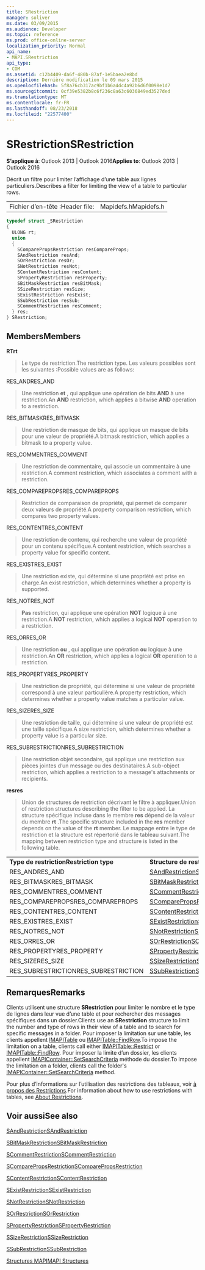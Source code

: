 ```yaml
---
title: SRestriction
manager: soliver
ms.date: 03/09/2015
ms.audience: Developer
ms.topic: reference
ms.prod: office-online-server
localization_priority: Normal
api_name:
- MAPI.SRestriction
api_type:
- COM
ms.assetid: c12b4409-da6f-480b-87af-1e5baea2e8bd
description: Dernière modification le 09 mars 2015
ms.openlocfilehash: 5f8a76cb317ac9bf1b6a4dc4a92b6d6f0098e1d7
ms.sourcegitcommit: 0cf39e5382b8c6f236c8a63c6036849ed3527ded
ms.translationtype: MT
ms.contentlocale: fr-FR
ms.lasthandoff: 08/23/2018
ms.locfileid: "22577400"
---
```

# <a name="srestriction"></a><span data-ttu-id="1430f-103">SRestriction</span><span class="sxs-lookup"><span data-stu-id="1430f-103">SRestriction</span></span>

  
  
<span data-ttu-id="1430f-104">**S’applique à**: Outlook 2013 | Outlook 2016</span><span class="sxs-lookup"><span data-stu-id="1430f-104">**Applies to**: Outlook 2013 | Outlook 2016</span></span> 
  
<span data-ttu-id="1430f-105">Décrit un filtre pour limiter l’affichage d’une table aux lignes particuliers.</span><span class="sxs-lookup"><span data-stu-id="1430f-105">Describes a filter for limiting the view of a table to particular rows.</span></span> 
  
|||
|:-----|:-----|
|<span data-ttu-id="1430f-106">Fichier d’en-tête :</span><span class="sxs-lookup"><span data-stu-id="1430f-106">Header file:</span></span>  <br/> |<span data-ttu-id="1430f-107">Mapidefs.h</span><span class="sxs-lookup"><span data-stu-id="1430f-107">Mapidefs.h</span></span>  <br/> |
   
```cpp
typedef struct _SRestriction
{
  ULONG rt;
  union
  {
    SComparePropsRestriction resCompareProps;
    SAndRestriction resAnd;
    SOrRestriction resOr;
    SNotRestriction resNot;
    SContentRestriction resContent;
    SPropertyRestriction resProperty;
    SBitMaskRestriction resBitMask;
    SSizeRestriction resSize;
    SExistRestriction resExist;
    SSubRestriction resSub;
    SCommentRestriction resComment;
  } res;
} SRestriction;

```

## <a name="members"></a><span data-ttu-id="1430f-108">Members</span><span class="sxs-lookup"><span data-stu-id="1430f-108">Members</span></span>

 <span data-ttu-id="1430f-109">**RT**</span><span class="sxs-lookup"><span data-stu-id="1430f-109">**rt**</span></span>
  
> <span data-ttu-id="1430f-110">Le type de restriction.</span><span class="sxs-lookup"><span data-stu-id="1430f-110">The restriction type.</span></span> <span data-ttu-id="1430f-111">Les valeurs possibles sont les suivantes :</span><span class="sxs-lookup"><span data-stu-id="1430f-111">Possible values are as follows:</span></span> 
    
<span data-ttu-id="1430f-112">RES_AND</span><span class="sxs-lookup"><span data-stu-id="1430f-112">RES_AND</span></span> 
  
> <span data-ttu-id="1430f-113">Une restriction **et** , qui applique une opération de bits **AND** à une restriction.</span><span class="sxs-lookup"><span data-stu-id="1430f-113">An **AND** restriction, which applies a bitwise **AND** operation to a restriction.</span></span> 
    
<span data-ttu-id="1430f-114">RES_BITMASK</span><span class="sxs-lookup"><span data-stu-id="1430f-114">RES_BITMASK</span></span> 
  
> <span data-ttu-id="1430f-115">Une restriction de masque de bits, qui applique un masque de bits pour une valeur de propriété.</span><span class="sxs-lookup"><span data-stu-id="1430f-115">A bitmask restriction, which applies a bitmask to a property value.</span></span>
    
<span data-ttu-id="1430f-116">RES_COMMENT</span><span class="sxs-lookup"><span data-stu-id="1430f-116">RES_COMMENT</span></span> 
  
> <span data-ttu-id="1430f-117">Une restriction de commentaire, qui associe un commentaire à une restriction.</span><span class="sxs-lookup"><span data-stu-id="1430f-117">A comment restriction, which associates a comment with a restriction.</span></span>
    
<span data-ttu-id="1430f-118">RES_COMPAREPROPS</span><span class="sxs-lookup"><span data-stu-id="1430f-118">RES_COMPAREPROPS</span></span> 
  
> <span data-ttu-id="1430f-119">Restriction de comparaison de propriété, qui permet de comparer deux valeurs de propriété.</span><span class="sxs-lookup"><span data-stu-id="1430f-119">A property comparison restriction, which compares two property values.</span></span>
    
<span data-ttu-id="1430f-120">RES_CONTENT</span><span class="sxs-lookup"><span data-stu-id="1430f-120">RES_CONTENT</span></span> 
  
> <span data-ttu-id="1430f-121">Une restriction de contenu, qui recherche une valeur de propriété pour un contenu spécifique.</span><span class="sxs-lookup"><span data-stu-id="1430f-121">A content restriction, which searches a property value for specific content.</span></span>
    
<span data-ttu-id="1430f-122">RES_EXIST</span><span class="sxs-lookup"><span data-stu-id="1430f-122">RES_EXIST</span></span> 
  
> <span data-ttu-id="1430f-123">Une restriction existe, qui détermine si une propriété est prise en charge.</span><span class="sxs-lookup"><span data-stu-id="1430f-123">An exist restriction, which determines whether a property is supported.</span></span>
    
<span data-ttu-id="1430f-124">RES_NOT</span><span class="sxs-lookup"><span data-stu-id="1430f-124">RES_NOT</span></span> 
  
> <span data-ttu-id="1430f-125">**Pas** restriction, qui applique une opération **NOT** logique à une restriction.</span><span class="sxs-lookup"><span data-stu-id="1430f-125">A **NOT** restriction, which applies a logical **NOT** operation to a restriction.</span></span> 
    
<span data-ttu-id="1430f-126">RES_OR</span><span class="sxs-lookup"><span data-stu-id="1430f-126">RES_OR</span></span> 
  
> <span data-ttu-id="1430f-127">Une restriction **ou** , qui applique une opération **ou** logique à une restriction.</span><span class="sxs-lookup"><span data-stu-id="1430f-127">An **OR** restriction, which applies a logical **OR** operation to a restriction.</span></span> 
    
<span data-ttu-id="1430f-128">RES_PROPERTY</span><span class="sxs-lookup"><span data-stu-id="1430f-128">RES_PROPERTY</span></span> 
  
> <span data-ttu-id="1430f-129">Une restriction de propriété, qui détermine si une valeur de propriété correspond à une valeur particulière.</span><span class="sxs-lookup"><span data-stu-id="1430f-129">A property restriction, which determines whether a property value matches a particular value.</span></span>
    
<span data-ttu-id="1430f-130">RES_SIZE</span><span class="sxs-lookup"><span data-stu-id="1430f-130">RES_SIZE</span></span> 
  
> <span data-ttu-id="1430f-131">Une restriction de taille, qui détermine si une valeur de propriété est une taille spécifique.</span><span class="sxs-lookup"><span data-stu-id="1430f-131">A size restriction, which determines whether a property value is a particular size.</span></span>
    
<span data-ttu-id="1430f-132">RES_SUBRESTRICTION</span><span class="sxs-lookup"><span data-stu-id="1430f-132">RES_SUBRESTRICTION</span></span> 
  
> <span data-ttu-id="1430f-133">Une restriction objet secondaire, qui applique une restriction aux pièces jointes d’un message ou des destinataires.</span><span class="sxs-lookup"><span data-stu-id="1430f-133">A sub-object restriction, which applies a restriction to a message's attachments or recipients.</span></span>
    
 <span data-ttu-id="1430f-134">**res**</span><span class="sxs-lookup"><span data-stu-id="1430f-134">**res**</span></span>
  
> <span data-ttu-id="1430f-135">Union de structures de restriction décrivant le filtre à appliquer.</span><span class="sxs-lookup"><span data-stu-id="1430f-135">Union of restriction structures describing the filter to be applied.</span></span> <span data-ttu-id="1430f-136">La structure spécifique incluse dans le membre **res** dépend de la valeur du membre **rt** .</span><span class="sxs-lookup"><span data-stu-id="1430f-136">The specific structure included in the **res** member depends on the value of the **rt** member.</span></span> <span data-ttu-id="1430f-137">Le mappage entre le type de restriction et la structure est répertorié dans le tableau suivant.</span><span class="sxs-lookup"><span data-stu-id="1430f-137">The mapping between restriction type and structure is listed in the following table.</span></span> 
    
|||
|:-----|:-----|
|<span data-ttu-id="1430f-138">**Type de restriction**</span><span class="sxs-lookup"><span data-stu-id="1430f-138">**Restriction type**</span></span> <br/> |<span data-ttu-id="1430f-139">**Structure de restriction**</span><span class="sxs-lookup"><span data-stu-id="1430f-139">**Restriction structure**</span></span> <br/> |
|<span data-ttu-id="1430f-140">RES_AND</span><span class="sxs-lookup"><span data-stu-id="1430f-140">RES_AND</span></span>  <br/> |[<span data-ttu-id="1430f-141">SAndRestriction</span><span class="sxs-lookup"><span data-stu-id="1430f-141">SAndRestriction</span></span>](sandrestriction.md) <br/> |
|<span data-ttu-id="1430f-142">RES_BITMASK</span><span class="sxs-lookup"><span data-stu-id="1430f-142">RES_BITMASK</span></span>  <br/> |[<span data-ttu-id="1430f-143">SBitMaskRestriction</span><span class="sxs-lookup"><span data-stu-id="1430f-143">SBitMaskRestriction</span></span>](sbitmaskrestriction.md) <br/> |
|<span data-ttu-id="1430f-144">RES_COMMENT</span><span class="sxs-lookup"><span data-stu-id="1430f-144">RES_COMMENT</span></span>  <br/> |[<span data-ttu-id="1430f-145">SCommentRestriction</span><span class="sxs-lookup"><span data-stu-id="1430f-145">SCommentRestriction</span></span>](scommentrestriction.md) <br/> |
|<span data-ttu-id="1430f-146">RES_COMPAREPROPS</span><span class="sxs-lookup"><span data-stu-id="1430f-146">RES_COMPAREPROPS</span></span>  <br/> |[<span data-ttu-id="1430f-147">SComparePropsRestriction</span><span class="sxs-lookup"><span data-stu-id="1430f-147">SComparePropsRestriction</span></span>](scomparepropsrestriction.md) <br/> |
|<span data-ttu-id="1430f-148">RES_CONTENT</span><span class="sxs-lookup"><span data-stu-id="1430f-148">RES_CONTENT</span></span>  <br/> |[<span data-ttu-id="1430f-149">SContentRestriction</span><span class="sxs-lookup"><span data-stu-id="1430f-149">SContentRestriction</span></span>](scontentrestriction.md) <br/> |
|<span data-ttu-id="1430f-150">RES_EXIST</span><span class="sxs-lookup"><span data-stu-id="1430f-150">RES_EXIST</span></span>  <br/> |[<span data-ttu-id="1430f-151">SExistRestriction</span><span class="sxs-lookup"><span data-stu-id="1430f-151">SExistRestriction</span></span>](sexistrestriction.md) <br/> |
|<span data-ttu-id="1430f-152">RES_NOT</span><span class="sxs-lookup"><span data-stu-id="1430f-152">RES_NOT</span></span>  <br/> |[<span data-ttu-id="1430f-153">SNotRestriction</span><span class="sxs-lookup"><span data-stu-id="1430f-153">SNotRestriction</span></span>](snotrestriction.md) <br/> |
|<span data-ttu-id="1430f-154">RES_OR</span><span class="sxs-lookup"><span data-stu-id="1430f-154">RES_OR</span></span>  <br/> |[<span data-ttu-id="1430f-155">SOrRestriction</span><span class="sxs-lookup"><span data-stu-id="1430f-155">SOrRestriction</span></span>](sorrestriction.md) <br/> |
|<span data-ttu-id="1430f-156">RES_PROPERTY</span><span class="sxs-lookup"><span data-stu-id="1430f-156">RES_PROPERTY</span></span>  <br/> |[<span data-ttu-id="1430f-157">SPropertyRestriction</span><span class="sxs-lookup"><span data-stu-id="1430f-157">SPropertyRestriction</span></span>](spropertyrestriction.md) <br/> |
|<span data-ttu-id="1430f-158">RES_SIZE</span><span class="sxs-lookup"><span data-stu-id="1430f-158">RES_SIZE</span></span>  <br/> |[<span data-ttu-id="1430f-159">SSizeRestriction</span><span class="sxs-lookup"><span data-stu-id="1430f-159">SSizeRestriction</span></span>](ssizerestriction.md) <br/> |
|<span data-ttu-id="1430f-160">RES_SUBRESTRICTION</span><span class="sxs-lookup"><span data-stu-id="1430f-160">RES_SUBRESTRICTION</span></span>  <br/> |[<span data-ttu-id="1430f-161">SSubRestriction</span><span class="sxs-lookup"><span data-stu-id="1430f-161">SSubRestriction</span></span>](ssubrestriction.md) <br/> |
   
## <a name="remarks"></a><span data-ttu-id="1430f-162">Remarques</span><span class="sxs-lookup"><span data-stu-id="1430f-162">Remarks</span></span>

<span data-ttu-id="1430f-163">Clients utilisent une structure **SRestriction** pour limiter le nombre et le type de lignes dans leur vue d’une table et pour rechercher des messages spécifiques dans un dossier.</span><span class="sxs-lookup"><span data-stu-id="1430f-163">Clients use an **SRestriction** structure to limit the number and type of rows in their view of a table and to search for specific messages in a folder.</span></span> <span data-ttu-id="1430f-164">Pour imposer la limitation sur une table, les clients appellent [IMAPITable](imapitable-restrict.md) ou [IMAPITable::FindRow](imapitable-findrow.md).</span><span class="sxs-lookup"><span data-stu-id="1430f-164">To impose the limitation on a table, clients call either [IMAPITable::Restrict](imapitable-restrict.md) or [IMAPITable::FindRow](imapitable-findrow.md).</span></span> <span data-ttu-id="1430f-165">Pour imposer la limite d’un dossier, les clients appellent [IMAPIContainer::SetSearchCriteria](imapicontainer-setsearchcriteria.md) méthode du dossier.</span><span class="sxs-lookup"><span data-stu-id="1430f-165">To impose the limitation on a folder, clients call the folder's [IMAPIContainer::SetSearchCriteria](imapicontainer-setsearchcriteria.md) method.</span></span> 
  
<span data-ttu-id="1430f-166">Pour plus d’informations sur l’utilisation des restrictions des tableaux, voir [à propos des Restrictions](about-restrictions.md).</span><span class="sxs-lookup"><span data-stu-id="1430f-166">For information about how to use restrictions with tables, see [About Restrictions](about-restrictions.md).</span></span> 
  
## <a name="see-also"></a><span data-ttu-id="1430f-167">Voir aussi</span><span class="sxs-lookup"><span data-stu-id="1430f-167">See also</span></span>



[<span data-ttu-id="1430f-168">SAndRestriction</span><span class="sxs-lookup"><span data-stu-id="1430f-168">SAndRestriction</span></span>](sandrestriction.md)
  
[<span data-ttu-id="1430f-169">SBitMaskRestriction</span><span class="sxs-lookup"><span data-stu-id="1430f-169">SBitMaskRestriction</span></span>](sbitmaskrestriction.md)
  
[<span data-ttu-id="1430f-170">SCommentRestriction</span><span class="sxs-lookup"><span data-stu-id="1430f-170">SCommentRestriction</span></span>](scommentrestriction.md)
  
[<span data-ttu-id="1430f-171">SComparePropsRestriction</span><span class="sxs-lookup"><span data-stu-id="1430f-171">SComparePropsRestriction</span></span>](scomparepropsrestriction.md)
  
[<span data-ttu-id="1430f-172">SContentRestriction</span><span class="sxs-lookup"><span data-stu-id="1430f-172">SContentRestriction</span></span>](scontentrestriction.md)
  
[<span data-ttu-id="1430f-173">SExistRestriction</span><span class="sxs-lookup"><span data-stu-id="1430f-173">SExistRestriction</span></span>](sexistrestriction.md)
  
[<span data-ttu-id="1430f-174">SNotRestriction</span><span class="sxs-lookup"><span data-stu-id="1430f-174">SNotRestriction</span></span>](snotrestriction.md)
  
[<span data-ttu-id="1430f-175">SOrRestriction</span><span class="sxs-lookup"><span data-stu-id="1430f-175">SOrRestriction</span></span>](sorrestriction.md)
  
[<span data-ttu-id="1430f-176">SPropertyRestriction</span><span class="sxs-lookup"><span data-stu-id="1430f-176">SPropertyRestriction</span></span>](spropertyrestriction.md)
  
[<span data-ttu-id="1430f-177">SSizeRestriction</span><span class="sxs-lookup"><span data-stu-id="1430f-177">SSizeRestriction</span></span>](ssizerestriction.md)
  
[<span data-ttu-id="1430f-178">SSubRestriction</span><span class="sxs-lookup"><span data-stu-id="1430f-178">SSubRestriction</span></span>](ssubrestriction.md)


[<span data-ttu-id="1430f-179">Structures MAPI</span><span class="sxs-lookup"><span data-stu-id="1430f-179">MAPI Structures</span></span>](mapi-structures.md)

